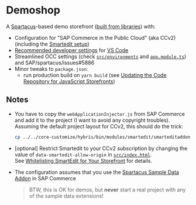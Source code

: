 # Demoshop

A [Spartacus][spartacus]-based demo storefront ([built from libraries][libraries]) with:

- Configuration for "SAP Commerce in the Public Cloud" (aka CCv2) (including the [Smartedit setup][smartedit])
- [Recommended developer settings][developer] for [VS Code][code]
- Streamlined OCC settings (check [`src/environments`](src/environments) and [`app.module.ts`](src/app/app.module.ts#L11-L16)) and SAP/spartacus/issues#5886
- Minor tweaks to `package.json`:
  - run production build on `yarn build` (see [Updating the Code Repository for JavaScript Storefronts][build])

[spartacus]: https://github.com/SAP/cloud-commerce-spartacus-storefront
[libraries]: https://sap.github.io/cloud-commerce-spartacus-storefront-docs/building-the-spartacus-storefront-from-libraries/
[developer]: https://sap.github.io/cloud-commerce-spartacus-storefront-docs/recommended-development-environment/
[code]: https://code.visualstudio.com/
[build]: https://help.sap.com/viewer/1be46286b36a4aa48205be5a96240672/SHIP/en-US/63577f67a67347bf9f4765a5385ead33.html
[smartedit]: https://sap.github.io/cloud-commerce-spartacus-storefront-docs/smartEdit-setup-instructions-for-spartacus/

## Notes

- You have to copy the `webApplicationInjector.js` from SAP Commerce and add it to the project (I want to avoid any copyright troubles). Assuming the default project layout for CCv2, this should do the trick:

  ```bash
  cp ../../core-customize/hybris/bin/modules/smartedit/smarteditaddon/acceleratoraddon/web/webroot/_ui/shared/common/js/webApplicationInjector.js src/assets
  ```

- \[optional\] Restrict Smartedit to your CCv2 subscription by changing the value of `data-smartedit-allow-origin` in [`src/index.html`](src/index.html#L13). \
  See [Whitelisting SmartEdit for Your Storefront][whitelisting] for details.
- The configuration assumes that you use the [Spartacus Sample Data Addon][sample] in SAP Commerce
  > BTW, this is OK for demos, but **never** start a real project with any of the sample data extensions!

[whitelisting]: https://help.sap.com/viewer/86dd1373053a4c2da8f9885cc9fbe55d/latest/en-US/fb742b29cf3c4e81aac7c131c0441172.html
[sample]: https://sap.github.io/cloud-commerce-spartacus-storefront-docs/installing-sap-commerce-cloud/#installing-the-spartacus-sample-data-addon
